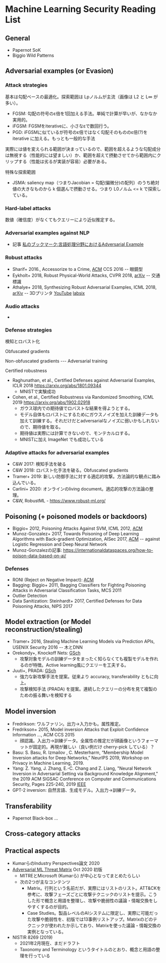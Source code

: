# Machine Learning Security Reading List

## General
- Papernot SoK
- Biggio Wild Patterns

## Adversarial examples (or Evasion)

### Attack strategies
基本は勾配ベースの最適化。探索範囲は Lpノルムが主流（画像は L2 と L∞ が多い）。
- FGSM: 勾配の符号のε倍を1回加える手法。単純で計算が早いが、なかなか実用的。
- iFGSM: FGSMをiterativeに、小さなεで数回行う。
- PGD: iFGSMに似ているが符号のε倍ではなく勾配そのもののε倍(?)を iterative に加える。もっとも一般的な手法

実際には値を変えられる範囲が決まっているので、範囲を超えるような勾配成分は無視する（性能的には望ましい）か、範囲を超えて摂動させてから範囲内にクリップする（性能は劣るが実装が容易）必要がある。

特殊な探索範囲
- JSMA: saliency map（つまりJacobian = 勾配(偏微分)の配列）のうち絶対値の大きなものから k 個選んで摂動させる。つまり L0ノルム <= k で探索している。

### Hard-label attacks
数値（確信度）がなくてもクエリーにより近似推定する。

### Adversarial examples against NLP
- 記事 [私のブックマーク:言語処理分野におけるAdversarial Example](https://jsai.ixsq.nii.ac.jp/ej/index.php?action=pages_view_main&active_action=repository_action_common_download&item_id=10412&item_no=1&attribute_id=22&file_no=1&page_id=13&block_id=23)

### Robust attacks
- Sharif+ 2016., Accessorize to a Crime, [ACM](https://dl.acm.org/doi/10.1145/2976749.2978392) CCS 2016 -- 眼鏡型
- Eykholt+ 2018, Robust Physical-World Attacks, CVPR 2018, [arXiv](https://arxiv.org/abs/1707.08945) -- 交通標識
- Athalye+ 2018, Synthesizing Robust Adversarial Examples, ICML 2018, [arXiv](https://arxiv.org/abs/1707.07397) -- 3Dプリンタ [YouTube](https://www.youtube.com/watch?v=YXy6oX1iNoA) [labsix](https://www.labsix.org/physical-objects-that-fool-neural-nets/)

### Audio attacks
- 

### Defense strategies
検知とロバスト化

Obfuscated gradients

Non-obfuscated gradients --- Adversarial training

Certified robustness
- Raghunathan, et al., Certified Defenses against Adversarial Examples, ICLR 2018 https://arxiv.org/abs/1801.09344
    - MNISTで実験成功
- Cohen, et al., Certified Robustness via Randomized Smoothing, ICML 2019 https://arxiv.org/abs/1902.02918
    - ガウス球内での期待値でロバストな結果を得ようとする。
    - モデル自体もロバストにするためにガウスノイズを加えた訓練データも加えて訓練する。それだけだとadversarialなノイズに弱いかもしれないので、期待値を取る。
    - 期待値は実際には計算できないので、モンテカルロする。
    - MNISTに加え ImageNet でも成功している

### Adaptive attacks for adversarial examples
- C&W 2017: 検知手法を破る
- C&W 2018: ロバスト化手法を破る。Obfuscated gradients
- Tramer+ 2019: 新しい防御手法に対する適応的攻撃。方法論的な観点に踏み込んでいる。
- Carlini+ 2020: オンラインのliving document。適応的攻撃の方法論の整理。
- C&W, RobustML - https://www.robust-ml.org/

## Poisoning (+ poisoned models or backdoors)
- Biggio+ 2012, Poisoning Attacks Against SVM, ICML 2012, [ACM](\url{https://dl.acm.org/doi/10.5555/3042573.3042761}
)
- Munoz-Gonzalez+ 2017, Towards Poisoning of Deep Learning Algorithms with Back-gradient Optimization, AISec 2017, [ACM](https://dl.acm.org/doi/10.1145/3128572.3140451) -- against Logistic Regression and Deep Neural Network
- Munoz-Gonzalezの記事: https://internationaldataspaces.org/how-to-poison-data-based-on-ai/

### Defenses
- RONI (Reject on Negative Impact): [ACM](https://dl.acm.org/doi/10.5555/1387709.1387716)
- Bagging: Biggio+ 2011, Bagging Classifiers for Fighting Poisoning Attacks in Adversarial Classification Tasks, MCS 2011
- Outlier Detection
- Data Sanitization: Steinhardt+ 2017, Certified Defenses for Data Poisoning Attacks, NIPS 2017

## Model extraction (or Model reconstruction/stealing)
- Tramer+ 2016, Stealing Machine Learning Models via Prediction APIs, USENIX Security 2016 -- 木とDNN
- Orekondy+, Knockoff Nets: [GSch](https://scholar.google.com/scholar?cluster=18254316857573945122&hl=ja&as_sdt=0,5)
    - 攻撃対象モデルの訓練データをまったく知らなくても複製モデルを作れるのが特徴。Active learning風にクエリーを工夫する。
- Juuti+, PRADA: [GSch](https://scholar.google.com/scholar?cluster=378782222120699560&hl=ja&as_sdt=0,5)
    - 強力な新攻撃手法を提案。従来より accuracy, transferability ともに向上。
    - 攻撃検知手法 (PRADA) を提案。連続したクエリーの分布を見て複製のための振る舞いを検知する

## Model inversion
- Fredrikson: ワルファリン。出力->入力かも。属性推定。
- Fredrikson+ 2015, Model inversion Attacks that Exploit Confidence Information ..., ACM CCS 2015
    - 顔認識。入出力->訓練データ。全属性の推定だが顔画像というフォーマットが固定的。再現が難しい（良い例だけ cherry-pick している）？
- Basu: S. Basu, R. Izmailov , C. Mesterharm, “Membership Model Inversion attacks for Deep Networks,” NeurIPS 2019, Workshop on Privacy in Machine Learning, 2019.
- Yang: Z. Yang, J. Zhang, E.-C. Chang and Z. Liang, "Neural Network Inversion in Adversarial Setting via Background Knowledge Alignment," the 2019 ACM SIGSAC Conference on Computer and Communications Security, Pages 225-240, 2019 [IEEE](https://dl.acm.org/doi/abs/10.1145/3319535.3354261)
- GPT-2 inversion: 自然言語、生成モデル。入出力->訓練データ。

## Transferability
- Papernot Black-box ...

## Cross-category attacks

## Practical aspects
- KumarらのIndustry Perspectives論文 2020
- [Adversarial ML Threat Matrix](https://github.com/mitre/advmlthreatmatrix/blob/master/pages/case-studies-page.md) Oct 2020 初版
    - MITREとMicrosoft (Kumarら) が中心となってまとめたらしい
    - 次の2つが主なコンテンツ
        - Matrix。行列という名前だが、実際にはリストのリスト。ATT&CKを参考に、攻撃フェーズごとに攻撃テクニックのリストを提示。こうした形で概念と用語を整理し、攻撃や脆弱性の議論・情報交換をしやすくするのが目的。
        - Case Studies。製品レベルのAIシステムに限定し、実際に可能だった攻撃や脆弱性を、初版では13事例リストアップ。Matrixのどのテクニックが使われたか示しており、Matrixを使った議論・情報交換の実例となっている。
- NISTIR 8269 (2019)
    - 2021年2月現在、まだドラフト
    - Taxonomy and Terminology というタイトルのとおり、概念と用語の整理を行っている
